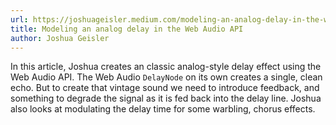 ```yaml
---
url: https://joshuageisler.medium.com/modeling-an-analog-delay-in-the-web-audio-api-4ac1024e925
title: Modeling an analog delay in the Web Audio API
author: Joshua Geisler
---
```


In this article, Joshua creates an classic analog-style delay effect using the Web Audio API. The Web Audio `DelayNode` on its own creates a single, clean echo. But to create that vintage sound we need to introduce feedback, and something to degrade the signal as it is fed back into the delay line. Joshua also looks at modulating the delay time for some warbling, chorus effects.
